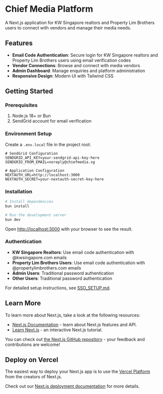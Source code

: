 # Chief Media Platform

A Next.js application for KW Singapore realtors and Property Lim Brothers users to connect with vendors and manage their media needs.

## Features

- **Email Code Authentication**: Secure login for KW Singapore realtors and Property Lim Brothers users using email verification codes
- **Vendor Connections**: Browse and connect with media vendors
- **Admin Dashboard**: Manage enquiries and platform administration
- **Responsive Design**: Modern UI with Tailwind CSS

## Getting Started

### Prerequisites

1. Node.js 18+ or Bun
2. SendGrid account for email verification

### Environment Setup

Create a `.env.local` file in the project root:

```env
# SendGrid Configuration
SENDGRID_API_KEY=your-sendgrid-api-key-here
SENDGRID_FROM_EMAIL=noreply@chiefmedia.sg

# Application Configuration
NEXTAUTH_URL=http://localhost:3000
NEXTAUTH_SECRET=your-nextauth-secret-key-here
```

### Installation

```bash
# Install dependencies
bun install

# Run the development server
bun dev
```

Open [http://localhost:3000](http://localhost:3000) with your browser to see the result.

### Authentication

- **KW Singapore Realtors**: Use email code authentication with @kwsingapore.com emails
- **Property Lim Brothers Users**: Use email code authentication with @propertylimbrothers.com emails
- **Admin Users**: Traditional password authentication
- **Other Users**: Traditional password authentication

For detailed setup instructions, see [SSO_SETUP.md](./SSO_SETUP.md).

## Learn More

To learn more about Next.js, take a look at the following resources:

- [Next.js Documentation](https://nextjs.org/docs) - learn about Next.js features and API.
- [Learn Next.js](https://nextjs.org/learn) - an interactive Next.js tutorial.

You can check out [the Next.js GitHub repository](https://github.com/vercel/next.js) - your feedback and contributions are welcome!

## Deploy on Vercel

The easiest way to deploy your Next.js app is to use the [Vercel Platform](https://vercel.com/new?utm_medium=default-template&filter=next.js&utm_source=create-next-app&utm_campaign=create-next-app-readme) from the creators of Next.js.

Check out our [Next.js deployment documentation](https://nextjs.org/docs/app/building-your-application/deploying) for more details.
